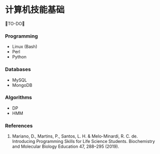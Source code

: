 # 计算机技能基础
🐘TO-DO🐘

### Programming
* Linux (Bash)
* Perl
* Python

### Databases
* MySQL
* MongoDB

### Algorithms
* DP
* HMM

### References
1. Mariano, D., Martins, P., Santos, L. H. & Melo‐ Minardi, R. C. de. Introducing Programming Skills for Life Science Students. Biochemistry and Molecular Biology Education 47, 288–295 (2019).
